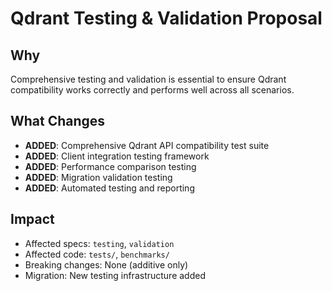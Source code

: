 # Qdrant Testing & Validation Proposal

## Why

Comprehensive testing and validation is essential to ensure Qdrant compatibility works correctly and performs well across all scenarios.

## What Changes

- **ADDED**: Comprehensive Qdrant API compatibility test suite
- **ADDED**: Client integration testing framework
- **ADDED**: Performance comparison testing
- **ADDED**: Migration validation testing
- **ADDED**: Automated testing and reporting

## Impact

- Affected specs: `testing`, `validation`
- Affected code: `tests/`, `benchmarks/`
- Breaking changes: None (additive only)
- Migration: New testing infrastructure added
